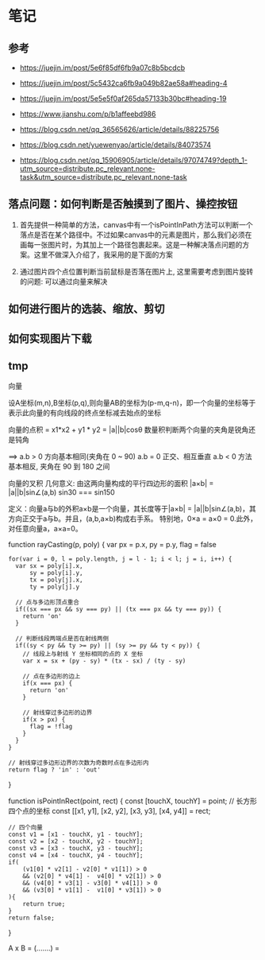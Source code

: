 #  笔记

## 参考

- https://juejin.im/post/5e6f85df6fb9a07c8b5bcdcb
- https://juejin.im/post/5c5432ca6fb9a049b82ae58a#heading-4
- https://juejin.im/post/5e5e5f0af265da57133b30bc#heading-19
- https://www.jianshu.com/p/b1affeebd986
- https://blog.csdn.net/qq_36565626/article/details/88225756

- https://blog.csdn.net/yuewenyao/article/details/84073574
- https://blog.csdn.net/qq_15906905/article/details/97074749?depth_1-utm_source=distribute.pc_relevant.none-task&utm_source=distribute.pc_relevant.none-task


## 落点问题：如何判断是否触摸到了图片、操控按钮

1. 首先提供一种简单的方法，canvas中有一个isPointInPath方法可以判断一个落点是否在某个路径中。不过如果canvas中的元素是图片，那么我们必须在画每一张图片时，为其加上一个路径包裹起来。这是一种解决落点问题的方案。这里不做深入介绍了，我采用的是下面的方案


2. 通过图片四个点位置判断当前鼠标是否落在图片上, 这里需要考虑到图片旋转的问题: 可以通过向量来解决


## 如何进行图片的选装、缩放、剪切

## 如何实现图片下载
 

## tmp

向量

设A坐标(m,n),B坐标(p,q),则向量AB的坐标为(p-m,q-n)，即一个向量的坐标等于表示此向量的有向线段的终点坐标减去始点的坐标

向量的点积 = x1*x2 + y1 * y2 = |a||b|cosθ
数量积判断两个向量的夹角是锐角还是钝角

==> a.b > 0 方向基本相同(夹角在 0 ~ 90)
    a.b = 0 正交、相互垂直
    a.b < 0 方法基本相反, 夹角在 90 到 180 之间

向量的叉积
    几何意义: 由这两向量构成的平行四边形的面积
    |a×b| = |a||b|sin∠(a,b)
    sin30 === sin150

定义：向量a与b的外积a×b是一个向量，其长度等于|a×b| = |a||b|sin∠(a,b)，其方向正交于a与b。并且，(a,b,a×b)构成右手系。
特别地，0×a = a×0 = 0.此外，对任意向量a，a×a=0。

function rayCasting(p, poly) {
    var px = p.x,
        py = p.y,
        flag = false

    for(var i = 0, l = poly.length, j = l - 1; i < l; j = i, i++) {
      var sx = poly[i].x,
          sy = poly[i].y,
          tx = poly[j].x,
          ty = poly[j].y

      // 点与多边形顶点重合
      if((sx === px && sy === py) || (tx === px && ty === py)) {
        return 'on'
      }

      // 判断线段两端点是否在射线两侧
      if((sy < py && ty >= py) || (sy >= py && ty < py)) {
        // 线段上与射线 Y 坐标相同的点的 X 坐标
        var x = sx + (py - sy) * (tx - sx) / (ty - sy)

        // 点在多边形的边上
        if(x === px) {
          return 'on'
        }

        // 射线穿过多边形的边界
        if(x > px) {
          flag = !flag
        }
      }
    }

    // 射线穿过多边形边界的次数为奇数时点在多边形内
    return flag ? 'in' : 'out'
  }


  function isPointInRect(point, rect) {
    const [touchX, touchY] = point;
    // 长方形四个点的坐标
    const [[x1, y1], [x2, y2], [x3, y3], [x4, y4]] = rect;
    
    // 四个向量
    const v1 = [x1 - touchX, y1 - touchY];
    const v2 = [x2 - touchX, y2 - touchY];
    const v3 = [x3 - touchX, y3 - touchY];
    const v4 = [x4 - touchX, y4 - touchY];
    if(
        (v1[0] * v2[1] - v2[0] * v1[1]) > 0 
        && (v2[0] * v4[1] -  v4[0] * v2[1]) > 0
        && (v4[0] * v3[1] - v3[0] * v4[1]) > 0
        && (v3[0] * v1[1] -  v1[0] * v3[1]) > 0
    ){
        return true;
    }
    return false;
}


A x B = (.......) = 